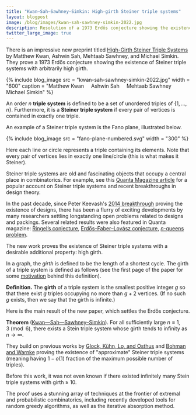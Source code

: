 ```yaml
---
title: "Kwan–Sah–Sawhney–Simkin: High-girth Steiner triple systems"
layout: blogpost
image: /blog/images/kwan-sah-sawhney-simkin-2022.jpg
description: Resolution of a 1973 Erdős conjecture showing the existence of Steiner triple systems with arbitrarily high girth.
twitter_large_image: true
---
```


There is an impressive new preprint titled [High-Girth Steiner Triple Systems](https://arxiv.org/abs/2201.04554) by Matthew Kwan, Ashwin Sah, Mehtaab Sawhney, and Michael Simkin.
They prove a 1973 Erdős conjecture showing the existence of Steiner triple systems with arbitrarily high girth.

{% include blog_image
    src = "kwan-sah-sawhney-simkin-2022.jpg"
    width = "600"
    caption = "Matthew Kwan &nbsp;&nbsp;&nbsp; Ashwin Sah &nbsp;&nbsp;&nbsp; Mehtaab Sawhney &nbsp;&nbsp;&nbsp; Michael Simkin"
%}

An order _n_ **triple system** is defined to be a set of unordered triples of $\{1, \dots, n\}$. 
Furthermore, it is a **Steiner triple system** if every pair of vertices is contained in exactly one triple.

An example of a Steiner triple system is the Fano plane, illustrated below.

{% include blog_image
    src = "fano-plane-numbered.svg"
    width = "300"
%}

Here each line or circle represents a triple containing its elements. Note that every pair of vertices lies in exactly one line/circle (this is what makes it Steiner).

<!-- We can explicitly list the triples as follows:

```
123
1  45
1    67
 2 4 6
 2  5 7
  34  7
  3 56
``` -->

Steiner triple systems are old and fascinating objects that occupy a central place in combinatorics. For example, see this [Quanta Magazine article](https://www.quantamagazine.org/150-year-old-math-design-problem-solved-20150609/) for a popular account on Steiner triple systems and recent breakthroughs in design theory.

In the past decade, since Peter Keevash's [2014 breakthrough](https://arxiv.org/abs/1401.3665) proving the existence of designs, there has been a flurry of exciting developments by many researchers settling longstanding open problems related to designs and packings. Several related results were also featured in Quanta magazine:
[Ringel’s conjecture](https://www.quantamagazine.org/mathematicians-prove-ringels-graph-theory-conjecture-20200219/),
[Erdős–Faber–Lovász conjecture](https://www.quantamagazine.org/mathematicians-settle-erdos-coloring-conjecture-20210405/),
[_n_-queens problem](https://www.quantamagazine.org/mathematician-answers-chess-problem-about-attacking-queens-20210921/).

The new work proves the existence of Steiner triple systems with a desirable additional property: high girth.

In a graph, the *girth* is defined to be the length of a shortest cycle. The girth of a triple system is defined as follows (see the first page of the paper for some [motivation](https://arxiv.org/pdf/2201.04554.pdf) behind this definition).

**Definition.** The **girth** of a triple system is the smallest positive integer *g* so that there exist *g* triples occupying no more than $g+2$ vertices. (If no such *g* exists, then we say that the girth is infinite.)

Here is the main result of the new paper, which settles the Erdős conjecture.

**Theorem** ([Kwan—Sah—Sawhney–Simkin](https://arxiv.org/abs/2201.04554)). For all sufficiently large $n \equiv 1,3 \pmod{6}$, there exists a Stein triple system whose girth tends to infinity as $n \to \infty$.

They build on previous works by
[Glock, Kühn, Lo, and Osthus](https://arxiv.org/abs/1802.04227)
and
[Bohman and Warnke](https://arxiv.org/abs/1808.01065)
proving the existence of "approximate" Steiner triple systems (meaning having $1-o(1)$ fraction of the maximum possible number of triples).

Before this work, it was not even known if there existed infinitely many Stein triple systems with girth ≥ 10.

The proof uses a stunning array of techniques at the frontier  of extremal and probabilistic combinatorics, including recently developed tools for random greedy algorithms, as well as the iterative absorption method.